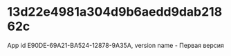 # 13d22e4981a304d9b6aedd9dab21862c
App id E90DE-69A21-BA524-12878-9A35A, version name - Первая версия 
